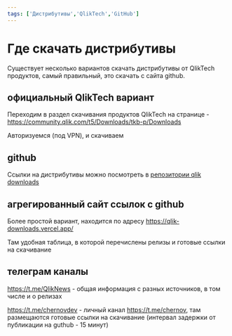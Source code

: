 ```yaml
---
tags: ['Дистрибутивы','QlikTech','GitHub']
---
```

# Где скачать дистрибутивы

Существует несколько вариантов скачать дистрибутивы от QlikTech продуктов, самый правильный, это скачать с сайта github.

## официальный QlikTech вариант

Переходим в раздел скачивания продуктов QlikTech на странице - https://community.qlik.com/t5/Downloads/tkb-p/Downloads

Авторизуемся (под VPN), и скачиваем

## github

Ссылки на дистрибутивы можно посмотреть в [репозитории qlik downloads](https://github.com/qlik-download/)

## агрегированный сайт ссылок с github

Более простой вариант, находится по адресу https://qlik-downloads.vercel.app/

Там удобная таблица, в которой перечислены релизы и готовые ссылки на скачивание

## телеграм каналы

https://t.me/QlikNews - общая информация с разных источников, в том числе и о релизах

https://t.me/chernovdev - личный канал https://t.me/chernov, там размещаются готовые ссылки на скачивание (интервал задержки от публикации на guthub - 15 минут)
